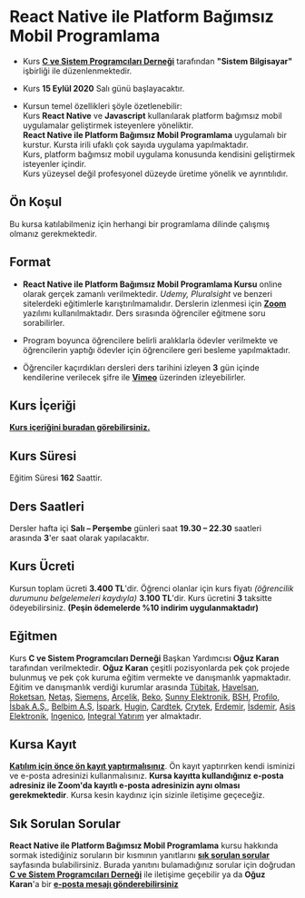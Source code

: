 # React Native ile Platform Bağımsız Mobil Programlama

+ Kurs __[C ve Sistem Programcıları Derneği](http://www.csystem.org/)__ tarafından __"Sistem Bilgisayar"__ işbirliği ile düzenlenmektedir.
+ Kurs __15 Eylül 2020__ Salı günü başlayacaktır.

+ Kursun temel özellikleri şöyle özetlenebilir:<br>
Kurs __React Native__ ve __Javascript__ kullanılarak platform bağımsız mobil uygulamalar geliştirmek isteyenlere yöneliktir.<br>
__React Native ile Platform Bağımsız Mobil Programlama__ uygulamalı bir kurstur. Kursta irili ufaklı çok sayıda uygulama yapılmaktadır.<br>
Kurs, platform bağımsız mobil uygulama konusunda kendisini geliştirmek isteyenler içindir.<br>
Kurs yüzeysel değil profesyonel düzeyde üretime yönelik ve ayrıntılıdır. 

## Ön Koşul

Bu kursa katılabilmeniz için herhangi bir programlama dilinde çalışmış olmanız gerekmektedir.

## Format
+ __React Native ile Platform Bağımsız Mobil Programlama Kursu__ online olarak gerçek zamanlı verilmektedir. _Udemy, Pluralsight_ ve benzeri sitelerdeki eğitimlerle karıştırılmamalıdır. Derslerin izlenmesi için __[Zoom](https://zoom.us/)__ yazılımı kullanılmaktadır. Ders sırasında öğrenciler eğitmene soru sorabilirler.

+ Program boyunca öğrencilere belirli aralıklarla ödevler verilmekte ve öğrencilerin yaptığı ödevler için öğrencilere geri besleme yapılmaktadır.

+ Öğrenciler kaçırdıkları dersleri ders tarihini izleyen __3__ gün içinde kendilerine verilecek şifre ile __[Vimeo](www.vimeo.com)__ üzerinden izleyebilirler.

## Kurs İçeriği
__[Kurs içeriğini buradan görebilirsiniz.](https://github.com/CSD-1993/React-Native-ile-Platform-Bagimsiz-Mobil-Programlama/blob/master/kurs_programi.md)__

## Kurs Süresi

Eğitim Süresi __162__ Saattir.

## Ders Saatleri

Dersler hafta içi __Salı – Perşembe__ günleri saat __19.30 – 22.30__ saatleri arasında __3__'er saat olarak yapılacaktır.

## Kurs Ücreti
Kursun toplam ücreti __3.400 TL__'dir. Öğrenci olanlar için kurs fiyatı _(öğrencilik durumunu belgelemeleri kaydıyla)_ __3.100 TL__'dir. Kurs ücretini __3__ taksitte ödeyebilirsiniz. __(Peşin ödemelerde %10 indirim uygulanmaktadır)__

## Eğitmen

Kurs __C ve Sistem Programcıları Derneği__ Başkan Yardımcısı __Oğuz Karan__ tarafından verilmektedir. __Oğuz Karan__ çeşitli pozisyonlarda pek çok projede bulunmuş ve pek çok kuruma eğitim vermekte ve danışmanlık yapmaktadır.</br>
Eğitim ve danışmanlık verdiği kurumlar arasında 
[Tübitak](https://www.tubitak.gov.tr/), 
[Havelsan](https://www.havelsan.com.tr/), 
[Roketsan](http://www.roketsan.com.tr/),
[Netaş](http://www.netas.com.tr/ana-sayfa/),
[Siemens](https://www.siemens-home.bsh-group.com/tr/),
[Arçelik](https://www.arcelik.com.tr/),
[Beko](https://www.beko.com.tr/),
[Sunny Elektronik](https://www.sunny.com.tr/),
[BSH](https://www.bsh-group.com/tr/),
[Profilo](https://www.profilo.com/),
[İsbak A.Ş.](https://www.ibb.istanbul/CorporateUnit/Detail/164),
[Belbim A.Ş](https://www.ibb.istanbul/CorporateUnit/Detail/156),
[İspark](https://ispark.istanbul/),
[Hugin](http://hugin.com.tr/tr/home),
[Cardtek](https://www.paycore.com/),
[Crytek](https://www.crytek.com/),
[Erdemir](https://www.erdemir.com.tr/),
[İsdemir](https://www.isdemir.com.tr/),
[Asis Elektronik](https://www.asiselektronik.com.tr/),
[Ingenico](https://www.ingenico.com.tr/), 
[Integral Yatırım](https://www.integralyatirim.com.tr/) yer almaktadır.

## Kursa Kayıt
__[Katılım için önce ön kayıt yaptırmalısınız](https://us02web.zoom.us/meeting/register/tZEvduGurT0sHN0779WMfRNrxvbm0fuU_s2v)__. Ön kayıt yaptırırken kendi isminizi ve e-posta adresinizi kullanmalısınız. **Kursa kayıtta kullandığınız e-posta adresiniz ile Zoom'da kayıtlı e-posta adresinizin aynı olması gerekmektedir**. Kursa kesin kaydınız için sizinle iletişime geçeceğiz.

## Sık Sorulan Sorular
__React Native ile Platform Bağımsız Mobil Programlama__ kursu hakkında sormak istediğiniz soruların bir kısmının yanıtlarını **[sık sorulan sorular](https://github.com/CSD-1993/React-Native-ile-Platform-Bagimsiz-Mobil-Programlama/blob/master/sss.md)** sayfasında bulabilirsiniz. Burada yanıtını bulamadığınız sorular için doğrudan **[C ve Sistem Programcıları Derneği](http://www.csystem.org/)**  ile iletişime geçebilir ya da __Oğuz Karan__'a bir __[e-posta mesajı gönderebilirsiniz](mailto:oguzkaran@csystem.org)__



